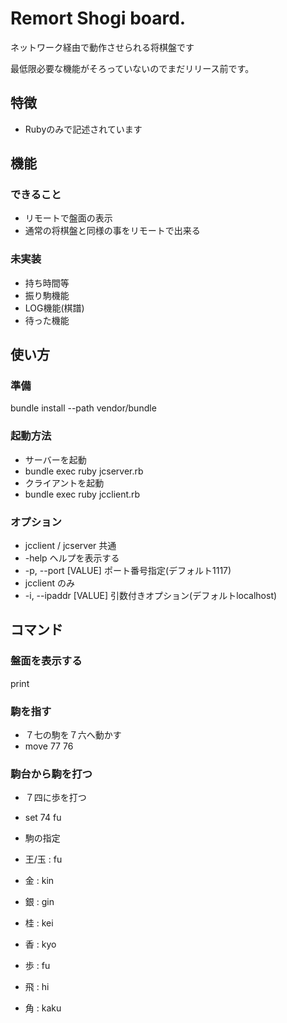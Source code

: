# Remort Shogi board.

ネットワーク経由で動作させられる将棋盤です

最低限必要な機能がそろっていないのでまだリリース前です。

## 特徴

* Rubyのみで記述されています

## 機能
### できること
* リモートで盤面の表示
* 通常の将棋盤と同様の事をリモートで出来る

### 未実装
* 持ち時間等
* 振り駒機能
* LOG機能(棋譜)
* 待った機能

## 使い方

### 準備
bundle install --path vendor/bundle

### 起動方法
* サーバーを起動
 * bundle exec ruby jcserver.rb
* クライアントを起動
 * bundle exec ruby jcclient.rb

### オプション
* jcclient / jcserver 共通
 * -help ヘルプを表示する
 * -p, --port [VALUE]               ポート番号指定(デフォルト1117)
* jcclient のみ
 * -i, --ipaddr [VALUE]             引数付きオプション(デフォルトlocalhost)


## コマンド

### 盤面を表示する

print

### 駒を指す

* ７七の駒を７六へ動かす
 * move 77 76

### 駒台から駒を打つ

* ７四に歩を打つ
 * set 74 fu

* 駒の指定
 * 王/玉 : fu
 * 金    : kin
 * 銀    : gin
 * 桂    : kei
 * 香    : kyo
 * 歩    : fu
 * 飛    : hi
 * 角    : kaku
